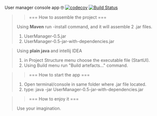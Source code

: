 User manager console app 🤓
[![codecov](https://codecov.io/gh/i1rr/exercises/branch/master/graph/badge.svg?token=TtqkMZloQo)](https://codecov.io/gh/i1rr/exercises)
[![Build Status](https://travis-ci.com/i1rr/exercises.svg?branch=master)](https://travis-ci.com/i1rr/exercises)

>> === How to assemble the project ===
> 
> Using <B> Maven </B> run -install command, and it will assemble 2 .jar files.
>1) UserManager-0.5.jar
>2) UserManager-0.5-jar-with-dependencies.jar

>Using <B> plain java </B> and intellij IDEA 
> 1) in Project Structure menu choose the executable file (StartUI).
> 2) Using Build menu run "Build artefacts..." command.

>>=== How to start the app ===
>1) Open terminal/console in same folder where .jar file located.
>2) type: java -jar UserManager-0.5-jar-with-dependencies.jar

>>=== How to enjoy it ===
>
>Use your imagination.